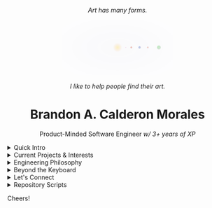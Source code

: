<p align="center">
  <em>Art has many forms.</em>
</p>

<p align="center">
  <img src="assets/orbit.svg" alt="Animated solar orbit" style="width:50%;" />
</p>

<p align="center"><em>I like to help people find their art.</em></p>

<div align="center">

# Brandon A. Calderon Morales

Product-Minded Software Engineer <em>w/ 3+ years of XP</em>

</div>

<details>
<summary>Quick Intro</summary>

Once a U.S. Marine managing legal cases, I'm now a self-taught software engineer pursuing a computer science degree. I love turning messy problems into reliable systems and documenting what I learn along the way.

</details>

<details>
<summary>Current Projects & Interests</summary>

- **Docs-as-Code Portfolio:** [My Life as a Dev](https://ba-calderonmorales.github.io/my-life-as-a-dev/) ([repo](https://github.com/BA-CalderonMorales/my-life-as-a-dev)) showcases MkDocs Material with a custom AI plugin.
- **Immersive Awe Canvas:** [repo](https://github.com/BA-CalderonMorales/immersive-awe-canvas): for interactive 3D experiments.
  - [PROD](https://immersive-awe-canvas.lovable.app): If broken, visit fallback QA link.
  - [QA](https://ba-calderonmorales.github.io/immersive-awe-canvas): If broken, feel free to contact me to see what's happening.
- **Shadow Scroll Blossom:** [repo](https://github.com/BA-CalderonMorales/shadow-scroll-blossom): is my creative coding playground.
  - [PROD](https://shadow-scroll-blossom.lovable.app/): If broken, visit fallback QA link.
  - [QA](https://ba-calderonmorales.github.io/shadow-scroll-blossom): If broken, feel free to contact me to see what's happening.
- **Rust Terminal Forge:** [repo](https://github.com/BA-CalderonMorales/rust-terminal-forge): idea that merges Rust tooling with a React interface.
  - [PROD - Unstable](https://rust-terminal-forge.lovable.app/): Currently broken, working on a fix. Visit QA below to keep track of updates.
  - [QA](https://ba-calderonmorales.github.io/rust-terminal-forge/): If broken, feel free to contact me to see what's happening.

</details>

<details>
<summary>Engineering Philosophy</summary>

- Documentation deserves the same care as code. I version and test it like any other artifact.
- Modernizing legacy systems is a challenge I enjoy – there's satisfaction in making old code new again.
- Code should deliver real value, so I approach problems with a product mindset.

</details>

<details>
<summary>Beyond the Keyboard</summary>

I'm bilingual (English/Spanish), a lifelong learner, and a fan of automating everyday tasks. You'll often find me experimenting with new tooling or helping teammates master their workflows.

</details>

<details>
<summary>Let's Connect</summary>

- Check out my docs site for a deeper dive into my projects and experiments.
- Feel free to connect on [LinkedIn](https://www.linkedin.com/in/bcalderonmorales-cmoe/). Mention GitHub so I know where you found me.
- Open an issue or start a discussion in this repo if you have questions or just want to say hi.

</details>

<details>
<summary>Repository Scripts</summary>

Run `./scripts/check-links.sh` to verify that all links in the README are reachable. The script uses only `bash` and `curl` and avoids any package managers.
Run `./scripts/check-trailing-whitespace.sh README.md` to ensure Markdown files don't contain trailing spaces. This keeps diffs clean and prevents lint errors.
Run `./scripts/run-ci-checks.sh` to run link and whitespace checks on all Markdown files. This is the same command run in CI.

</details>

Cheers!
